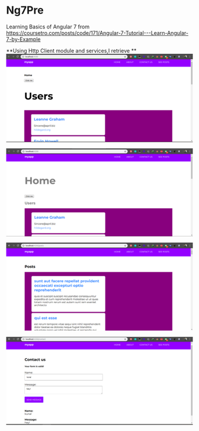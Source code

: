 # Ng7Pre
Learning Basics of Angular 7 from https://coursetro.com/posts/code/171/Angular-7-Tutorial---Learn-Angular-7-by-Example

**Using Http Client module and services,I retrieve **
![](images/1.png)

![](images/2.png)

![](images/3.png)

![](images/4.png)
